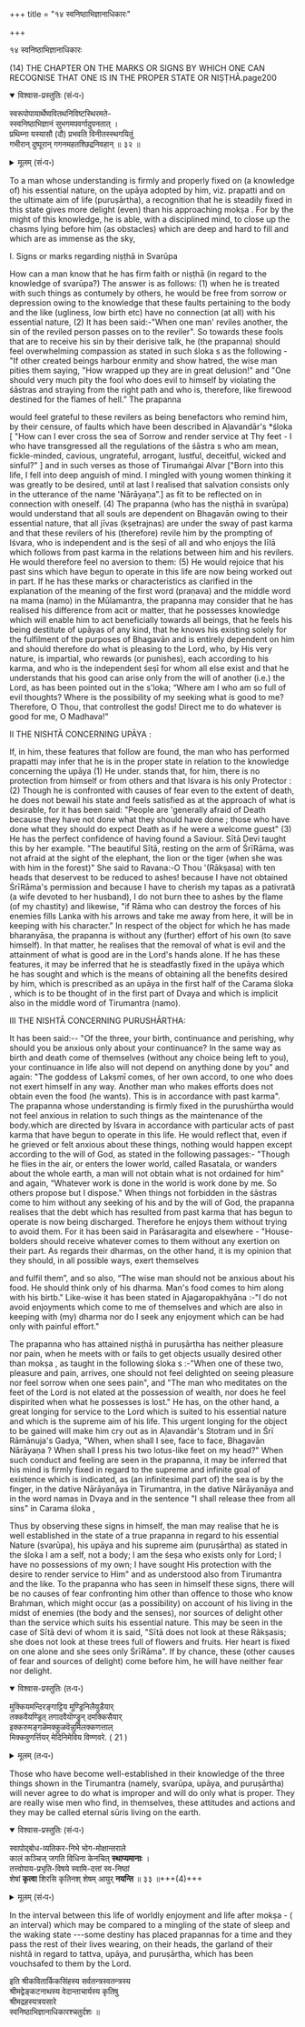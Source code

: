 +++
title = "१४ स्वनिष्ठाभिज्ञानाधिकारः"

+++

१४ स्वनिष्ठाभिज्ञानाधिकारः

(14) THE CHAPTER ON THE MARKS OR SIGNS BY WHICH ONE CAN RECOGNISE THAT ONE IS IN THE PROPER STATE OR NIṢṬHĀ.page200

<details open><summary>विश्वास-प्रस्तुतिः (सं॰प॰)</summary>

स्वरूपोपायार्थेष्ववितथनिविष्टस्थिरमते-  
स्स्वनिष्ठाभिज्ञानं सुभगमपवर्गादुपनतात् ।  
प्रथिम्ना यस्यासौ (दौ) प्रभवति विनीतस्स्थगयितुं  
गभीरान् दुष्पूरान् गगनमहतश्छिद्रनिवहान् ॥ ३२ ॥
</details>

<details><summary>मूलम् (सं॰प॰)</summary>

स्वरूपोपायार्थेष्ववितथनिविष्टस्थिरमते-  
स्स्वनिष्ठाभिज्ञानं सुभगमपवर्गादुपनतात् ।  
प्रथिम्ना यस्यासौ (दौ) प्रभवति विनीतस्स्थगयितुं  
गभीरान् दुष्पूरान् गगनमहतश्छिद्रनिवहान् ॥ ३२ ॥
</details>

To a man whose understanding is firmly and properly fixed on (a knowledge of) his essential nature, on the upāya adopted by him, viz. prapatti and on the ultimate aim of life (puruṣārtha), a recognition that he is steadily fixed in this state gives more delight (even) than his approaching mokṣa . For by the might of this knowledge, he is able, with a disciplined mind, to close up the chasms lying before him (as obstacles) which are deep and hard to fill and which are as immense as the sky,

I. Signs or marks regarding niṣṭhā in Svarūpa

How can a man know that he has firm faith or niṣṭhā (in regard to the knowledge of svarūpa?) The answer is as follows: (1) when he is treated with such things as contumely by others, he would be free from sorrow or depression owing to the knowledge that these faults pertaining to the body and the like (ugliness, low birth etc) have no connection (at all) with his essential nature, (2) It has been said:-"When one man' reviles another, the sin of the reviled person passes on to the reviler". So towards these fools that are to receive his sin by their derisive talk, he (the prapanna) should feel overwhelming compassion as stated in such śloka s as the following - "If other created beings harbour enmity and show hatred, the wise man pities them saying, "How wrapped up they are in great delusion!" and "One should very much pity the fool who does evil to himself by violating the śāstras and straying from the right path and who is, therefore, like firewood destined for the flames of hell.” The prapanna

would feel grateful to these revilers as being benefactors who remind him, by their censure, of faults which have been described in Aḷavandār's *śloka [  "How can I ever cross the sea of Sorrow and render service at Thy feet - I who have transgressed all the regulations of the śāstra s who am mean, fickle-minded, cavious, ungrateful, arrogant, lustful, deceitful, wicked and sinful?" ] and in such verses as those of Tirumaṅgai Alvar ["Born into this life, I fell into deep anguish of mind. I mingled with young women thinking it was greatly to be desired, until at last I realised that salvation consists only in the utterance of the name 'Nārāyaṇa”.] as fit to be reflected on in connection with oneself. (4) The prapanna (who has the niṣṭhā in svarūpa) would understand that all souls are dependent on Bhagavān owing to their essential nature, that all jīvas (kṣetrajnas) are under the sway of past karma and that these revilers of his (therefore) revile him by the prompting of Iśvara, who is independent and is the śeṣī  of all and who enjoys the līlā which follows from past karma in the relations between him and his revilers. He would therefore feel no aversion to them: (5) He would rejoice that his past sins which have begun to operate in this life are now being worked out in part. If he has these marks or characteristics as clarified in the explanation of the meaning of the first word (praṇava) and the middle word na mama (namo) in the Mūlamantra, the prapanna may consider that he has realised his difference from acit or matter, that he possesses knowledge which will enable him to act beneficially towards all beings, that he feels his being destitute of upāyas of any kind, that he knows his existing solely for the fulfilment of the purposes of Bhagavān and is entirely dependent on him and should therefore do what is pleasing to the Lord, who, by His very nature, is impartial, who rewards (or punishes), each according to his karma, and who is the independent śeṣī for whom all else exist and that he understands that his good can arise only from the will of another (i.e.) the Lord, as has been pointed out in the s'loka; “Where am I who am so full of evil thoughts? Where is the possibility of my seeking what is good to me? Therefore, O Thou, that controllest the gods! Direct me to do whatever is good for me, O Madhava!"

II THE NISHTĀ CONCERNING UPĀYA :

If, in him, these features that follow are found, the man who has performed prapatti may infer that he is in the proper state in relation to the knowledge concerning the upāya (1) He under. stands that, for him, there is no protection from himself or from others and that Iśvara is his only Protector : (2) Though he is confronted with causes of fear even to the extent of death, he does not bewail his state and feels satisfied as at the approach of what is desirable, for it has been said: "People are 'generally afraid of Death because they have not done what they should have done ; those who have done what they should do expect Death as if he were a welcome guest" (3) He has the perfect confidence of having found a Saviour. Sītā Devi taught this by her example. "The beautiful Sītā, resting on the arm of ŚrīRāma, was not afraid at the sight of the elephant, the lion or the tiger (when she was with him in the forest)" She said to Ravana:-O Thou '(Rākṣasa) with ten heads that deservest to be reduced to ashes! because I have not obtained ŚrīRāma's permission and because I have to cherish my tapas as a pativrată (a wife devoted to her husband), I do not burn thee to ashes by the flame (of my chastity) and likewise, "if Rāma who can destroy the forces of his enemies fills Lanka with his arrows and take me away from here, it will be in keeping with his character." In respect of the object for which he has made bharanyāsa, the prapanna is without any (further) effort of his own (to save himself). In that matter, he realises that the removal of what is evil and the attainment of what is good are in the Lord's hands alone. If he has these features, it may be inferred that he is steadfastly fixed in the upāya which he has sought and which is the means of obtaining all the benefits desired by him, which is prescribed as an upāya in the first half of the Carama śloka , which is to be thought of in the first part of Dvaya and which is implicit also in the middle word of Tirumantra (namo).

III THE NISHTĀ CONCERNING PURUSHĀRTHA:

It has been said:-- "Of the three, your birth, continuance and perishing, why should you be anxious only about your continuance? In the same way as birth and death come of themselves (without any choice being left to you), your continuance in life also will not depend on anything done by you" and again: "The goddess of Lakṣmī comes, of her own accord, to one who does not exert himself in any way. Another man who makes efforts does not obtain even the food (he wants). This is in accordance with past karma". The prapanna whose understanding is firmly fixed in the purushūrtha would not feel anxious in relation to such things as the maintenance of the body.which are directed by Iśvara in accordance with particular acts of past karma that have begun to operate in this life. He would reflect that, even if he grieved or felt anxious about these things, nothing would happen except according to the will of God, as stated in the following passages:- "Though he flies in the air, or enters the lower world, called Rasatala, or wanders about the whole earth, a man will not obtain what is not ordained for him" and again, “Whatever work is done in the world is work done by me. So others propose but I dispose." When things not forbidden in the śāstras come to him without any seeking of his and by the will of God, the prapanna realises that the debt which has resulted from past karma that has begun to operate is now being discharged. Therefore he enjoys them without trying to avoid them. For it has been said in Parāsaragita and elsewhere - "House-bolders should receive whatever comes to them without any exertion on their part. As regards their dharmas, on the other hand, it is my opinion that they should, in all possible ways, exert themselves

and fulfil them”, and so also, “The wise man should not be anxious about his food. He should think only of his dharma. Man's food comes to him along with his birtb." Like-wise it has been stated in Ajagaropakhyāna :-"I do not avoid enjoyments which come to me of themselves and which are also in keeping with (my) dharma nor do I seek any enjoyment which can be had only with painful effort."

The prapanna who has attained niṣṭhā in puruṣārtha has neither pleasure nor pain, when he meets with or fails to get objects usually desired other than mokṣa , as taught in the following śloka s :-"When one of these two, pleasure and pain, arrives, one should not feel delighted on seeing pleasure nor feel sorrow when one sees pain", and "The man who meditates on the feet of the Lord is not elated at the possession of wealth, nor does he feel dispirited when what he possesses is lost." He has, on the other hand, a great longing for service to the Lord which is suited to his essential nature and which is the supreme aim of his life. This urgent longing for the object to be gained will make him cry out as in Aḷavandār's Stotram und in Śrī Rāmānuja's Gadya, "When, when shall I see, face to face, Bhagavān Nārāyaṇa ? When shall I press his two lotus-like feet on my head?" When such conduct and feeling are seen in the prapanna, it may be inferred that his mind is firmly fixed in regard to the supreme and infinite goal of existence which is indicated, as (an infinitesimal part of) the sea is by the finger, in the dative Nārāyanāya in Tirumantra, in the dative Nārāyanāya and in the word namas in Dvaya and in the sentence "I shall release thee from all sins" in Carama śloka ,

Thus by observing these signs in himself, the man may realise that he is well established in the state of a true prapanna in regard to his essential Nature (svarūpa), his upāya and his supreme aim (puruṣārtha) as stated in the śloka I am a self, not a body; I am the śeṣa who exists only for Lord; I have no possessions of my own; I have sought His protection with the desire to render service to Him" and as understood also from Tirumantra and the like. To the prapanna who has seen in himself these signs, there will be no causes of fear confronting him other than offence to those who know Brahman, which might occur (as a possibility) on account of his living in the midst of enemies (the body and the senses), nor sources of delight other than the service which suits his essential nature. This may be seen in the case of Sītā devi of whom it is said, "Sītā does not look at these Rākṣasis; she does not look at these trees full of flowers and fruits. Her heart is fixed on one alone and she sees only ŚrīRāma". If by chance, these (other causes of fear and sources of delight) come before him, he will have neither fear nor delight.

<details open><summary>विश्वास-प्रस्तुतिः (त॰प॰)</summary>

मुक्कियमन्दिरङ्गाट्टिय मूण्ड्रिनिलैयुडैयार्  
तक्कवैयण्ड्रित् तगादवैयॊण्ड्रुन् दमक्किसैयार्  
इक्करुमङ्गळॆमक्कुळवॆन्नुमिलक्कणत्ताल्  
मिक्कवुणर्त्तियर् मेदिनिमेविय विण्णवरे. ( 21 )
</details>

<details><summary>मूलम् (त॰प॰)</summary>

मुक्कियमन्दिरङ्गाट्टिय मूण्ड्रिनिलैयुडैयार्  
तक्कवैयण्ड्रित् तगादवैयॊण्ड्रुन् दमक्किसैयार्  
इक्करुमङ्गळॆमक्कुळवॆन्नुमिलक्कणत्ताल्  
मिक्कवुणर्त्तियर् मेदिनिमेविय विण्णवरे. ( 21 )
</details>

Those who have become well-established in their knowledge of the three things shown in the Tirumantra (namely, svarūpa, upāya, and puruṣārtha) will never agree to do what is improper and will do only what is proper. They are really wise men who find, in themselves, these attitudes and actions and they may be called eternal sūris living on the earth.

<details open><summary>विश्वास-प्रस्तुतिः (सं॰प॰)</summary>

स्वापोद्बोध-व्यतिकर-निभे भोग-मोक्षान्तराले  
कालं कञ्चिज् जगति विधिना केनचित् **स्थाप्यमानाः** ।  
तत्त्वोपाय-प्रभृति-विषये स्वामि-दत्तां स्व-निष्ठां  
शेषां **कृत्वा** शिरसि कृतिनश् शेषम् आयुर् **नयन्ति** ॥ ३३ ॥+++(4)+++
</details>

<details><summary>मूलम् (सं॰प॰)</summary>

स्वापोद्बोधव्यतिकरनिभे भोगमोक्षान्तराले  
कालं कञ्चिज्जगति विधिना केनचित् स्थाप्यमानाः ।  
तत्त्वोपायप्रभृतिविषये स्वामिदत्तां स्वनिष्ठां  
शेषां कृत्वा शिरसि कृतिनश्शेषमायुर्नयन्ति ॥ ३३ ॥
</details>

In the interval between this life of worldly enjoyment and life after mokṣa  - ( an interval) which may be compared to a mingling of the state of sleep and the waking state ---some destiny has placed prapannas for a time and they pass the rest of their lives wearing, on their heads, the garland of their nishtă in regard to tattva, upāya, and puruṣārtha, which has been vouchsafed to them by the Lord.

इति श्रीकवितार्किकसिंहस्य सर्वतन्त्रस्वतन्त्रस्य  
श्रीमद्वेङ्कटनाथस्य वेदान्ताचार्यस्य कृतिषु  
श्रीमद्रहस्यत्रयसारे  
स्वनिष्ठाभिज्ञानाधिकारश्चतुर्दशः ॥

